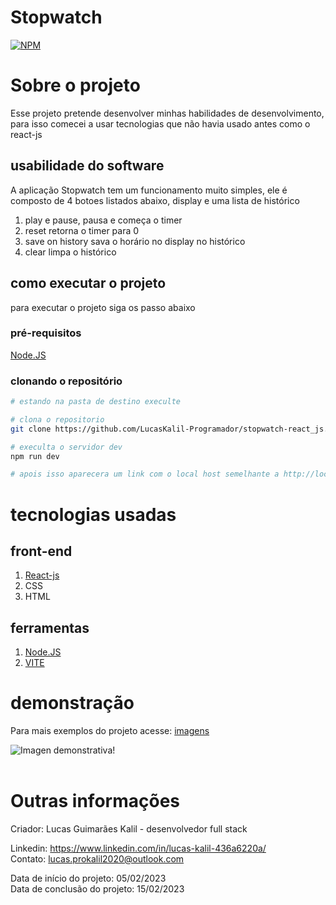 # Stopwatch

[![NPM](https://img.shields.io/npm/l/react)](https://github.com/LucasKalil-Programador/stopwatch-react_js/blob/5dbd4732754cc102d283f070068c3d041ea6a308/LICENCE)

# Sobre o projeto

Esse projeto pretende desenvolver minhas habilidades de desenvolvimento, para isso comecei a usar tecnologias que não havia usado antes como o react-js

## usabilidade do software

A aplicação Stopwatch tem um funcionamento muito simples, ele é composto de 4 botoes listados abaixo, display e uma lista de histórico

1. play e pause, pausa e começa o timer
2. reset retorna o timer para 0
3. save on history sava o horário no display no histórico
4. clear limpa o histórico

## como executar o projeto

para executar o projeto siga os passo abaixo

### pré-requisitos

[Node.JS](https://nodejs.org)

### clonando o repositório

```bash
# estando na pasta de destino execulte

# clona o repositorio
git clone https://github.com/LucasKalil-Programador/stopwatch-react_js.git

# execulta o servidor dev
npm run dev

# apois isso aparecera um link com o local host semelhante a http://localhost:5000/
```

# tecnologias usadas

## front-end

1. [React-js](https://reactjs.org/)
2. CSS
3. HTML

## ferramentas

1. [Node.JS](https://nodejs.org)
2. [VITE](https://vitejs.dev)

# demonstração

Para mais exemplos do projeto acesse:
[imagens](https://github.com/LucasKalil-Programador/stopwatch-react_js/issues/1)

![Imagen demonstrativa!](https://user-images.githubusercontent.com/82661706/219058712-06c194ee-32d4-4d7b-a734-a213b14155b0.png)<br><br>

# Outras informações

Criador: Lucas Guimarães Kalil - desenvolvedor full stack

Linkedin: https://www.linkedin.com/in/lucas-kalil-436a6220a/<br>
Contato: lucas.prokalil2020@outlook.com

Data de início do projeto: 05/02/2023<br>
Data de conclusão do projeto: 15/02/2023
